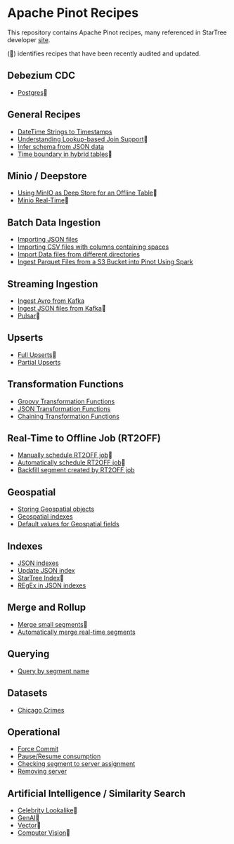 # Apache Pinot Recipes

This repository contains Apache Pinot recipes, many referenced in StarTree developer [site](https://dev.startree.ai/).

(🍷) identifies recipes that have been recently audited and updated.


## Debezium CDC

* [Postgres](recipes/debezium-cdc/)🍷


## General Recipes

* [DateTime Strings to Timestamps](recipes/datetime-string-to-timestamp/)
* [Understanding Lookup-based Join Support](recipes/lookup-joins)🍷
* [Infer schema from JSON data](recipes/infer-schema-json-data)
* [Time boundary in hybrid tables](recipes/time-boundary-hybrid-table)🍷


## Minio / Deepstore

* [Using MinIO as Deep Store for an Offline Table](recipes/minio)🍷
* [Minio Real-Time](recipes/minio-real-time/)🍷

## Batch Data Ingestion

* [Importing JSON files](recipes/ingest-json-files)
* [Importing CSV files with columns containing spaces](recipes/csv-files-spaces-column-names/)
* [Import Data files from different directories](recipes/import-data-files-different-directories)
* [Ingest Parquet Files from a S3 Bucket into Pinot Using Spark](recipes/ingest-parquet-files-from-s3-using-spark/)

## Streaming Ingestion

* [Ingest Avro from Kafka](recipes/ingest-avro)
* [Ingest JSON files from Kafka](recipes/ingest-json-files-kafka/)🍷
* [Pulsar](recipes/pulsar/)🍷

## Upserts

* [Full Upserts](recipes/full-upserts)🍷
* [Partial Upserts](recipes/partial-upserts)

## Transformation Functions

* [Groovy Transformation Functions](recipes/groovy-transformation-functions/)
* [JSON Transformation Functions](recipes/json-transformation-functions/)
* [Chaining Transformation Functions](recipes/chaining-transformation-functions/)

## Real-Time to Offline Job (RT2OFF)

* [Manually schedule RT2OFF job](recipes/managed-offline-flow)🍷
* [Automatically schedule RT2OFF job](recipes/managed-offline-flow-automatic-scheduling)🍷
* [Backfill segment created by RT2OFF job](recipes/backfill)

## Geospatial

* [Storing Geospatial objects](recipes/geospatial)
* [Geospatial indexes](recipes/geospatial-indexing)
* [Default values for Geospatial fields](recipes/geospatial-default)

## Indexes

* [JSON indexes](recipes/json-index)
* [Update JSON index](recipes/update-json-index)
* [StarTree Index](recipes/startree-index)🍷
* [REgEx in JSON indexes](recipes/jason-regex)

## Merge and Rollup

* [Merge small segments](recipes/merge-small-segments)🍷
* [Automatically merge real-time segments](recipes/merge-small-segments-realtime)

## Querying

* [Query by segment name](recipes/query-by-segment)

## Datasets

* [Chicago Crimes](recipes/analyzing-chicago-crimes)


## Operational

* [Force Commit](recipes/force-commit)
* [Pause/Resume consumption](recipes/pause-resume)
* [Checking segment to server assignment](recipes/segment-assignment)
* [Removing server](recipes/removing-server)


## Artificial Intelligence / Similarity Search

* [Celebrity Lookalike](recipes/celebrity-lookalike/)🍷
* [GenAI](recipes/genai/)🍷
* [Vector](recipes/vector/)🍷
* [Computer Vision](recipes/video/)🍷
